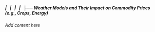 ##### |   |   |   |   ├── Weather Models and Their Impact on Commodity Prices (e.g., Crops, Energy)

*Add content here*